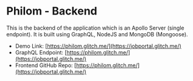 # Philom - Backend
This is the backend of the application which is an Apollo Server (single endpoint). It is built using GraphQL, NodeJS and MongoDB (Mongoose).

* Demo Link: [https://philom.glitch.me/](https://jobportal.glitch.me/)
* GraphQL Endpoint: [https://philom.glitch.me/](https://jobportal.glitch.me/)
* Frontend GitHub Repo: [https://philom.glitch.me/](https://jobportal.glitch.me/)
